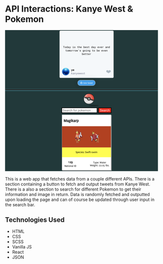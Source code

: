 # API Interactions: Kanye West & Pokemon

<img src="./src/images/API-Interactions-Screenshot.png" alt="Screenshot of application"/>

This is a web app that fetches data from a couple different APIs. There is a section containing a button to fetch and output tweets from Kanye West. There is a also a section to search for different Pokemon to get their information and image in return. Data is randomly fetched and outputted upon loading the page and can of course be updated through user input in the search bar.

## Technologies Used
* HTML
* CSS
* SCSS
* Vanilla JS
* React
* JSON
